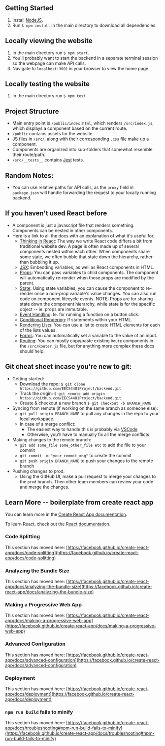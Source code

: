 ## Getting Started
1. Install [NodeJS](https://nodejs.org/en/download/).
2. Run `$ npm install` in the main directory to download all dependencies.


## Locally viewing the website
1. In the main directory run `$ npm start`.
2. You'll probably want to start the backend in a separate terminal session so the webpage can make API calls.
3. Navigate to `localhost:3001` in your browser to view the home page.


## Locally testing the website
1. In the main directory run `$ npm test`


## Project Structure
- Main entry point is `/public/index.html`, which renders `/src/index.js`, which displays a component based on the current route.
- `/public` contains assets for the website.
- JS files in `/src/`, along with their corresponding `.css` file make up a component.
- Components are organized into sub-folders that somewhat resemble their route/path.
- `/src/__tests__` contains [Jest](https://jestjs.io) tests.

## Random Notes:
- You can use relative paths for API calls, as the `proxy` field in `package.json` will handle forwarding the request to your locally running backend.


## If you haven't used React before
- A component is just a javascript file that renders something. Components can be nested in other components.
- Here is a link to all the docs with an explanation of what it's useful for.
  - [Thinking in React](https://reactjs.org/docs/thinking-in-react.html): The way we write React code differs a bit from traditional website dev. A page is often made up of several components nested within each other. When components share some state, we often bubble that state down the hierarchy, rather than bubbling it up.
  - [JSX](https://reactjs.org/docs/introducing-jsx.html): Embedding variables, as well as React components in HTML.
  - [Props](https://reactjs.org/docs/components-and-props.html): You can pass variables to child components. The component will automatically re-render when those props are modified by the parent.
  - [State](https://reactjs.org/docs/state-and-lifecycle.html): Using state variables, you can cause the component to re-render once a non-prop variable's value changes. You can also run code on component lifecycle events. NOTE: Props are for sharing state down the component hierarchy, while state is for the specific object -- ie. props are immutable.
  - [Event Handling](https://reactjs.org/docs/handling-events.html): Ie. for running a function on a button click.
  - [Conditional Rendering](https://reactjs.org/docs/conditional-rendering.html): If statements within your HTML.
  - [Rendering Lists](https://reactjs.org/docs/lists-and-keys.html): You can use a list to create HTML elements for each of the lists values.
  - [Forms](https://reactjs.org/docs/forms.html): You can automatically set a variable to the value of an input.
  - [Routing](https://reactrouter.com/en/main/start/tutorial): You can mostly copy/paste existing `Route` components in the `/src/Router.js` file, but for anything more complex these docs should help.


## Git cheat sheet incase you're new to git:
- Getting started:
  - Download the repo: `$ git clone https://github.com/EECS4481Project/backend.git`
  - Track the origin: `$ git remote add origin https://github.com/EECS4481Project/backend.git`
  - Create & checkout a new branch `$ git checkout -b BRANCH_NAME`
- Syncing from remote (if working on the same branch as someone else):
  - `git pull origin BRANCH_NAME` to pull any changes in the repo to your local workspace.
  - In case of a merge conflict:
    - The easiest way to handle this is probably via [VSCode](https://stackoverflow.com/a/44682439)
    - Otherwise, you'll have to manually fix all the merge conflicts
- Making changes to the remote branch:
  - `git add some_file some_other_file etc` to add the file to your commit
  - `git commit -m "your_commit_msg"` to create the commit
  - `git push origin BRANCH_NAME` to push your changes to the remote branch
- Pushing changes to prod:
  - Using the GitHub UI, make a pull request to merge your changes to the `prod` branch.
  Then other team members can review your code and merge the changes.


## Learn More -- boilerplate from create react app

You can learn more in the [Create React App documentation](https://facebook.github.io/create-react-app/docs/getting-started).

To learn React, check out the [React documentation](https://reactjs.org/).

### Code Splitting

This section has moved here: [https://facebook.github.io/create-react-app/docs/code-splitting](https://facebook.github.io/create-react-app/docs/code-splitting)

### Analyzing the Bundle Size

This section has moved here: [https://facebook.github.io/create-react-app/docs/analyzing-the-bundle-size](https://facebook.github.io/create-react-app/docs/analyzing-the-bundle-size)

### Making a Progressive Web App

This section has moved here: [https://facebook.github.io/create-react-app/docs/making-a-progressive-web-app](https://facebook.github.io/create-react-app/docs/making-a-progressive-web-app)

### Advanced Configuration

This section has moved here: [https://facebook.github.io/create-react-app/docs/advanced-configuration](https://facebook.github.io/create-react-app/docs/advanced-configuration)

### Deployment

This section has moved here: [https://facebook.github.io/create-react-app/docs/deployment](https://facebook.github.io/create-react-app/docs/deployment)

### `npm run build` fails to minify

This section has moved here: [https://facebook.github.io/create-react-app/docs/troubleshooting#npm-run-build-fails-to-minify](https://facebook.github.io/create-react-app/docs/troubleshooting#npm-run-build-fails-to-minify)
